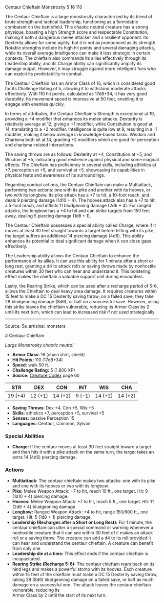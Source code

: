 <MonsterName/>Centaur Chieftain</MonsterName>
<CreatureType/>Monstrosity</CreatureType>
<CR/>5</CR>
<AC/>16</AC>
<HP/>110</HP>
<summary>The Centaur Chieftain is a large monstrosity characterized by its blend of brute strength and tactical leadership, functioning as a formidable combatant on the battlefield. This chaotic neutral creature has a strong physique, boasting a high Strength score and respectable Constitution, making it both a dangerous melee attacker and a resilient opponent. Its Dexterity allows for some agility, but it is not as pronounced as its strength. Notable strengths include its high hit points and several damaging attacks, while its overall average Intelligence can make it less strategic in certain contexts. The chieftain also commands its allies effectively through its Leadership ability, and its Charge ability can significantly amplify its damage output. However, it may struggle against more intelligent foes who can exploit its predictability in combat.</summary>

<detail>

The Centaur Chieftain has an Armor Class of 16, which is considered good for its Challenge Rating of 5, allowing it to withstand moderate attacks effectively. With 110 hit points, calculated as 17d8+34, it has very good durability. Its movement speed is impressive at 50 feet, enabling it to engage with enemies quickly. 

In terms of attributes, the Centaur Chieftain's Strength is exceptional at 19, providing a +4 modifier that enhances its melee attacks. Dexterity is relatively average at 12, giving a +1 modifier, while Constitution is good at 14, translating to a +2 modifier. Intelligence is quite low at 9, resulting in a -1 modifier, making it below average in knowledge-based tasks. Wisdom and Charisma both sit at 14, granting +2 modifiers which are good for perception and charisma-related interactions.

The saving throws are as follows: Dexterity at +4, Constitution at +5, and Wisdom at +5, indicating good resilience against physical and some magical effects. The Chieftain has proficiency in several skills, including athletics at +7, perception at +5, and survival at +5, showcasing its capabilities in physical feats and awareness of its surroundings.

Regarding combat actions, the Centaur Chieftain can make a Multiattack, performing two actions: one with its pike and another with its hooves, or two with its longbow. Its pike attack has a +7 to hit, a 10-foot reach, and deals 9 piercing damage (1d10 + 4). The hooves attack also has a +7 to hit, a 5-foot reach, and inflicts 11 bludgeoning damage (2d6 + 4). For ranged attacks, the longbow has a +4 to hit and can strike targets from 150 feet away, dealing 5 piercing damage (1d8 + 1).

The Centaur Chieftain possesses a special ability called Charge, where if it moves at least 30 feet straight towards a target before hitting with its pike, the target suffers an additional 14 piercing damage (4d6). This ability enhances its potential to deal significant damage when it can close gaps effectively.

The Leadership ability allows the Centaur Chieftain to enhance the performance of its allies. It can use this ability for 1 minute after a short or long rest, granting a d4 to attack rolls or saving throws made by nonhostile creatures within 30 feet who can hear and understand it. This bolstering effect makes the chieftain a valuable support unit during encounters.

Lastly, the Rearing Strike, which can be used after a recharge period of 5-6, allows the Chieftain to deal heavy area damage. It requires creatures within 15 feet to make a DC 15 Dexterity saving throw; on a failed save, they take 28 bludgeoning damage (8d6), or half on a successful save. However, using this strike leaves the chieftain vulnerable, reducing its Armor Class by 2 until its next turn, which can lead to increased risk if not used strategically.</detail>



---

Source: 5e_artisinal_monsters

<statblock>
# Centaur Chieftain

*Large* *Monstrosity* *chaotic neutral*

- **Armor Class:** 16 (chain shirt, shield)
- **Hit Points:** 110 (17d8+34)
- **Speed:** walk 50 ft.
- **Challenge Rating:** 5 (1,800 XP)
- **Source:** [Creature Codex](https://koboldpress.com/kpstore/product/creature-codex-for-5th-edition-dnd) page 60

| STR | DEX | CON | INT | WIS | CHA |
| --- | --- | --- | --- | --- | --- |
| 19 (+4) | 12 (+1) | 14 (+2) | 9 (-1) | 14 (+2) | 14 (+2) |

- **Saving Throws**: Dex +4, Con +5, Wis +5
- **Skills:** athletics +7, perception +5, survival +5
- **Senses:** passive Perception 15
- **Languages:** Centaur, Common, Sylvan

### Special Abilities

- **Charge:** If the centaur moves at least 30 feet straight toward a target and then hits it with a pike attack on the same turn, the target takes an extra 14 (4d6) piercing damage.

### Actions

- **Multiattack:** The centaur chieftain makes two attacks: one with its pike and one with its hooves or two with its longbow.
- **Pike:** Melee Weapon Attack: +7 to hit, reach 10 ft., one target. Hit: 9 (1d10 + 4) piercing damage.
- **Hooves:** Melee Weapon Attack: +7 to hit, reach 5 ft., one target. Hit: 11 (2d6 + 4) bludgeoning damage.
- **Longbow:** Ranged Weapon Attack: +4 to hit, range 150/600 ft., one target. Hit: 5 (1d8 + 1) piercing damage.
- **Leadership (Recharges after a Short or Long Rest):** For 1 minute, the centaur chieftain can utter a special command or warning whenever a nonhostile creature that it can see within 30 feet of it makes an attack roll or a saving throw. The creature can add a d4 to its roll provided it can hear and understand the centaur chieftain. A creature can benefit from only one
- **Leadership die at a time:** This effect ends if the centaur chieftain is incapacitated.
- **Rearing Strike (Recharge 5-6):** The centaur chieftain rears back on its hind legs and makes a powerful stomp with its hooves. Each creature within 15 feet of the chieftain must make a DC 15 Dexterity saving throw, taking 28 (8d6) bludgeoning damage on a failed save, or half as much damage on a successful one. The attack leaves the centaur chieftain vulnerable, reducing its<br>Armor Class by 2 until the start of its next turn.


</statblock>



